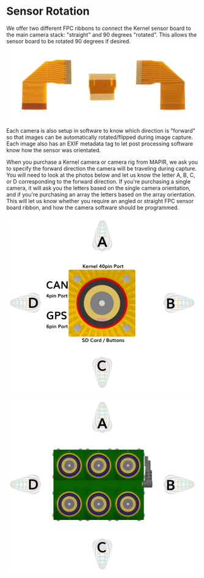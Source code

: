 # Sensor Rotation

We offer two different FPC ribbons to connect the Kernel sensor board to the main camera stack: "straight" and 90 degrees "rotated". This allows the sensor board to be rotated 90 degrees if desired.
![](/assets/kernel_sensor_ribbons_w.JPG)
Each camera is also setup in software to know which direction is "forward" so that images can be automatically rotated/flipped during image capture. Each image also has an EXIF metadata tag to let post processing software know how the sensor was orientated.

When you purchase a Kernel camera or camera rig from MAPIR, we ask you to specify the forward direction the camera will be traveling during capture. You will need to look at the photos below and let us know the letter A, B, C, or D corresponding to the forward direction. If you're purchasing a single camera, it will ask you the letters based on the single camera orientation, and if you're purchasing an array the letters based on the array orientation. This will let us know whether you require an angled or straight FPC sensor board ribbon, and how the camera software should be programmed.

![](/assets/direction_kernel.png)

![](/assets/direction_array.png)